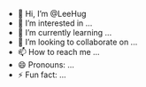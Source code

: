 - 👋 Hi, I’m @LeeHug
- 👀 I’m interested in ...
- 🌱 I’m currently learning ...
- 💞️ I’m looking to collaborate on ...
- 📫 How to reach me ...
- 😄 Pronouns: ...
- ⚡ Fun fact: ...

<!---
LeeHug/LeeHug is a ✨ special ✨ repository because its `README.md` (this file) appears on your GitHub profile.
You can click the Preview link to take a look at your changes.
--->
